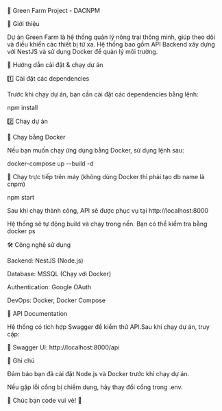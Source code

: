 🌱 Green Farm Project - DACNPM

📝 Giới thiệu

Dự án Green Farm là hệ thống quản lý nông trại thông minh, giúp theo dõi và điều khiển các thiết bị từ xa. Hệ thống bao gồm API Backend xây dựng với NestJS và sử dụng Docker để quản lý môi trường.

🚀 Hướng dẫn cài đặt & chạy dự án

1️⃣ Cài đặt các dependencies

Trước khi chạy dự án, bạn cần cài đặt các dependencies bằng lệnh:

npm install

2️⃣ Chạy dự án

🔹 Chạy bằng Docker

Nếu bạn muốn chạy ứng dụng bằng Docker, sử dụng lệnh sau:

docker-compose up --build -d

🔹 Chạy trực tiếp trên máy (không dùng Docker thì phải tạo db name là cnpm)

npm start

Sau khi chạy thành công, API sẽ được phục vụ tại http://localhost:8000


Hệ thống sẽ tự động build và chạy trong nền. Bạn có thể kiểm tra bằng docker ps

🛠 Công nghệ sử dụng

Backend: NestJS (Node.js)

Database: MSSQL (Chạy với Docker)

Authentication: Google OAuth

DevOps: Docker, Docker Compose

🔗 API Documentation

Hệ thống có tích hợp Swagger để kiểm thử API.Sau khi chạy dự án, truy cập:

🔗 Swagger UI: http://localhost:8000/api

📌 Ghi chú

Đảm bảo bạn đã cài đặt Node.js và Docker trước khi chạy dự án.

Nếu gặp lỗi cổng bị chiếm dụng, hãy thay đổi cổng trong .env.

💌 Chúc bạn code vui vẻ! 🚀

